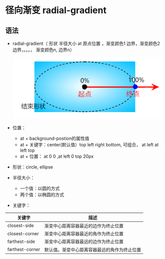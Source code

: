 # 径向渐变 radial-gradient

## 语法

+ radial-gradient（ 形状 半径大小 at 原点位置 ，渐变颜色1 边界，渐变颜色2 边界，。。。， 渐变颜色n, 边界n）

  ![alt text](images/径向渐变.png)

+ 位置：

  + at + background-postion的属性值
  + at + 关键字：center(默认值）top left right bottom, 可组合， at left at left top
  + at + 位置： at 0 0 ,at left 0 top 20px

+ 形状：circle, ellipse

+ 半径大小：

  + 一个值：以圆的方式
  + 两个值：以椭圆的方式

+ 关键字：

| **关键字**      | **描述**                                     |
| --------------- | -------------------------------------------- |
| closest-side    | 渐变中心距离容器最近的边作为终止位置         |
| closest-corner  | 渐变中心距离容器最近的角作为终止位置         |
| farthest-side   | 渐变中心距离容器最远的边作为终止位置         |
| farthest-corner | 默认值。渐变中心距离容器最远的角作为终止位置 |

